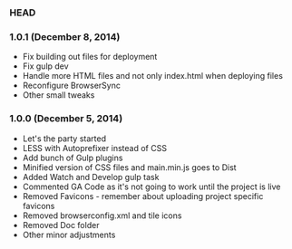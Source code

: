 ### HEAD

### 1.0.1 (December 8, 2014)
* Fix building out files for deployment
* Fix gulp dev
* Handle more HTML files and not only index.html when deploying files
* Reconfigure BrowserSync
* Other small tweaks

### 1.0.0 (December 5, 2014)

* Let's the party started
* LESS with Autoprefixer instead of CSS
* Add bunch of Gulp plugins
* Minified version of CSS files and main.min.js goes to Dist
* Added Watch and Develop gulp task
* Commented GA Code as it's not going to work until the project is live
* Removed Favicons - remember about uploading project specific favicons
* Removed browserconfig.xml and tile icons
* Removed Doc folder
* Other minor adjustments
